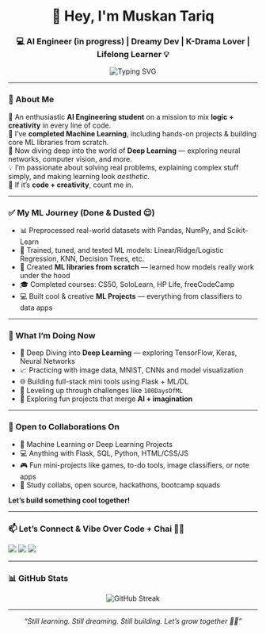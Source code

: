 <h1 align="center">👋 Hey, I'm Muskan Tariq</h1>
<h3 align="center">💻 AI Engineer (in progress) | Dreamy Dev | K-Drama Lover | Lifelong Learner 💡</h3>

<p align="center">
  <img src="https://readme-typing-svg.herokuapp.com?font=Fira+Code&pause=1000&center=true&width=480&lines=ML+Completed...DL+in+Progress+🚀;Built+Projects+%26+Libraries+From+Scratch🧠;Always+Learning%2C+Always+Building+🌱" alt="Typing SVG" />
</p>

---

### 👀 About Me

🌸 An enthusiastic **AI Engineering student** on a mission to mix **logic + creativity** in every line of code.  
🧠 I’ve **completed Machine Learning**, including hands-on projects & building core ML libraries from scratch.  
🚀 Now diving deep into the world of **Deep Learning** — exploring neural networks, computer vision, and more.  
💡 I’m passionate about solving real problems, explaining complex stuff simply, and making learning look *aesthetic*.  
🎨 If it’s **code + creativity**, count me in.

---

### ✅ My ML Journey (Done & Dusted 😌)

- 📊 Preprocessed real-world datasets with Pandas, NumPy, and Scikit-Learn  
- 🧪 Trained, tuned, and tested ML models: Linear/Ridge/Logistic Regression, KNN, Decision Trees, etc.  
- 🧱 Created **ML libraries from scratch** — learned how models really work under the hood  
- 🎓 Completed courses: CS50, SoloLearn, HP Life, freeCodeCamp  
- 💻 Built cool & creative **ML Projects** — everything from classifiers to data apps

---

### 🌊 What I’m Doing Now

- 🤖 Deep Diving into **Deep Learning** — exploring TensorFlow, Keras, Neural Networks  
- 📈 Practicing with image data, MNIST, CNNs and model visualization  
- 🌐 Building full-stack mini tools using Flask + ML/DL  
- 🎯 Leveling up through challenges like `100DaysOfML`  
- 🧩 Exploring fun projects that merge **AI + imagination**

---

### 💞️ Open to Collaborations On

- 🤖 Machine Learning or Deep Learning Projects  
- 💻 Anything with Flask, SQL, Python, HTML/CSS/JS  
- 🎮 Fun mini-projects like games, to-do tools, image classifiers, or note apps  
- 🤝 Study collabs, open source, hackathons, bootcamp squads

**Let’s build something cool together!**

---

### 📫 Let’s Connect & Vibe Over Code + Chai 🍵✨

<p align="left">
  <a href="https://www.linkedin.com/in/muskan-tariq-095a50282" target="_blank"><img src="https://img.shields.io/badge/LinkedIn-Muskan%20Tariq-blue?style=for-the-badge&logo=linkedin&logoColor=white" /></a>
  <a href="https://www.instagram.com/ai_enthusiast86" target="_blank"><img src="https://img.shields.io/badge/Instagram-@ai_enthusiast86-E4405F?style=for-the-badge&logo=instagram&logoColor=white" /></a>
  <a href="mailto:muskantariq2003@gmail.com" target="_blank"><img src="https://img.shields.io/badge/Email-muskantariq2003@gmail.com-D14836?style=for-the-badge&logo=gmail&logoColor=white" /></a>
</p>

---

### 📊 GitHub Stats

<p align="center">
  <img src="https://streak-stats.demolab.com?user=smilingstar78&theme=tokyonight&border_radius=8&date_format=M%20j%5B%2C%20Y%5D" alt="GitHub Streak" />
</p>

---

<p align="center">
  <em>“Still learning. Still dreaming. Still building. Let’s grow together 🌱✨”</em>
</p>

